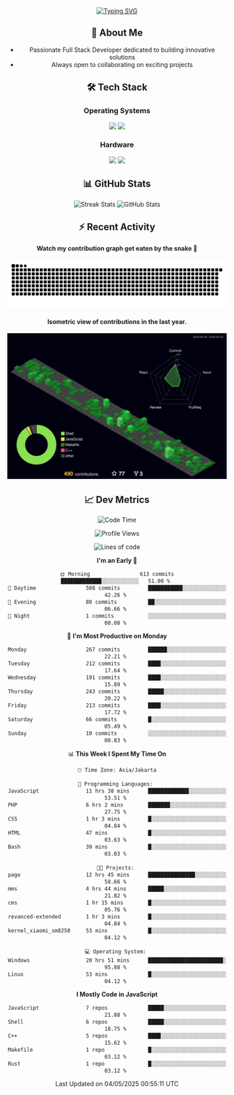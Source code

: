 <div align="center" style="max-width: 900px; margin: auto;">
<a href="https://github.com/thunderkex">
  <img src="https://readme-typing-svg.herokuapp.com?font=Fira+Code&pause=1000&center=true&vCenter=true&width=435&lines=Ha+ha!+I+am+here!;Told+you+a+storm+was+coming!" alt="Typing SVG" />
</a>

## 👋 About Me
- Passionate Full Stack Developer dedicated to building innovative solutions
- Always open to collaborating on exciting projects

## 🛠️ Tech Stack
### Operating Systems
<a href="#"><img src="https://img.shields.io/badge/Linux-FCC624?style=flat&logo=linux&logoColor=black"></a>
<a href="#"><img src="https://img.shields.io/badge/Windows-0078D6?style=flat&logo=windows&logoColor=white"></a>

### Hardware
<a href="#"><img src="https://img.shields.io/badge/Raspberry%20Pi-C51A4A?style=flat&logo=raspberrypi&logoColor=white"></a>
<a href="#"><img src="https://img.shields.io/badge/Arduino-00979D?style=flat&logo=Arduino&logoColor=white"></a>

## 📊 GitHub Stats
<div align="center">
  <img src="https://streak-stats.demolab.com?user=thunderkex&theme=tokyonight-duo&border_radius=20" alt="Streak Stats" />
  <img src="https://github-readme-stats.vercel.app/api?username=thunderkex&show_icons=true&theme=tokyonight&border_radius=20" alt="GitHub Stats" />
</div>

## ⚡ Recent Activity
<h4>Watch my contribution graph get eaten by the snake 🐍</h4>
<img width="600em" alt="thunderkex's Github commit snake" src="https://raw.githubusercontent.com/thunderkex/thunderkex/output/grid-snake-ov.svg" />

<h4>Isometric view of contributions in the last year.</h4>
<a href="./profile-3d-contrib/profile-night-green.svg">
	<img width="600em" src="./profile-3d-contrib/profile-night-green.svg">
</a>

## 📈 Dev Metrics
<!--START_SECTION:waka-->
![Code Time](http://img.shields.io/badge/Code%20Time-1%2C229%20hrs%205%20mins-blue)

![Profile Views](http://img.shields.io/badge/Profile%20Views-8-blue)

![Lines of code](https://img.shields.io/badge/From%20Hello%20World%20I%27ve%20Written-3.4%20million%20lines%20of%20code-blue)

**I'm an Early 🐤** 

```text
🌞 Morning                613 commits         █████████████░░░░░░░░░░░░   51.00 % 
🌆 Daytime                508 commits         ███████████░░░░░░░░░░░░░░   42.26 % 
🌃 Evening                80 commits          ██░░░░░░░░░░░░░░░░░░░░░░░   06.66 % 
🌙 Night                  1 commits           ░░░░░░░░░░░░░░░░░░░░░░░░░   00.08 % 
```
📅 **I'm Most Productive on Monday** 

```text
Monday                   267 commits         ██████░░░░░░░░░░░░░░░░░░░   22.21 % 
Tuesday                  212 commits         ████░░░░░░░░░░░░░░░░░░░░░   17.64 % 
Wednesday                191 commits         ████░░░░░░░░░░░░░░░░░░░░░   15.89 % 
Thursday                 243 commits         █████░░░░░░░░░░░░░░░░░░░░   20.22 % 
Friday                   213 commits         ████░░░░░░░░░░░░░░░░░░░░░   17.72 % 
Saturday                 66 commits          █░░░░░░░░░░░░░░░░░░░░░░░░   05.49 % 
Sunday                   10 commits          ░░░░░░░░░░░░░░░░░░░░░░░░░   00.83 % 
```


📊 **This Week I Spent My Time On** 

```text
🕑︎ Time Zone: Asia/Jakarta

💬 Programming Languages: 
JavaScript               11 hrs 38 mins      █████████████░░░░░░░░░░░░   53.51 % 
PHP                      6 hrs 2 mins        ███████░░░░░░░░░░░░░░░░░░   27.75 % 
CSS                      1 hr 3 mins         █░░░░░░░░░░░░░░░░░░░░░░░░   04.84 % 
HTML                     47 mins             █░░░░░░░░░░░░░░░░░░░░░░░░   03.63 % 
Bash                     39 mins             █░░░░░░░░░░░░░░░░░░░░░░░░   03.03 % 

🐱‍💻 Projects: 
page                     12 hrs 45 mins      ███████████████░░░░░░░░░░   58.66 % 
mms                      4 hrs 44 mins       █████░░░░░░░░░░░░░░░░░░░░   21.82 % 
cms                      1 hr 15 mins        █░░░░░░░░░░░░░░░░░░░░░░░░   05.76 % 
revanced-extended        1 hr 3 mins         █░░░░░░░░░░░░░░░░░░░░░░░░   04.84 % 
kernel_xiaomi_sm8250     53 mins             █░░░░░░░░░░░░░░░░░░░░░░░░   04.12 % 

💻 Operating System: 
Windows                  20 hrs 51 mins      ████████████████████████░   95.88 % 
Linux                    53 mins             █░░░░░░░░░░░░░░░░░░░░░░░░   04.12 % 
```

**I Mostly Code in JavaScript** 

```text
JavaScript               7 repos             █████░░░░░░░░░░░░░░░░░░░░   21.88 % 
Shell                    6 repos             █████░░░░░░░░░░░░░░░░░░░░   18.75 % 
C++                      5 repos             ████░░░░░░░░░░░░░░░░░░░░░   15.62 % 
Makefile                 1 repo              █░░░░░░░░░░░░░░░░░░░░░░░░   03.12 % 
Rust                     1 repo              █░░░░░░░░░░░░░░░░░░░░░░░░   03.12 % 
```




 Last Updated on 04/05/2025 00:55:11 UTC
<!--END_SECTION:waka-->
</div>
